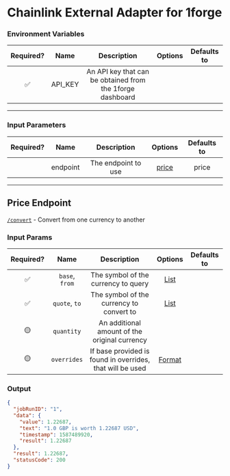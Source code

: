 # Chainlink External Adapter for 1forge

### Environment Variables

| Required? |  Name   |                        Description                        | Options | Defaults to |
| :-------: | :-----: | :-------------------------------------------------------: | :-----: | :---------: |
|    ✅     | API_KEY | An API key that can be obtained from the 1forge dashboard |         |             |

---

### Input Parameters

| Required? |   Name   |     Description     |         Options          | Defaults to |
| :-------: | :------: | :-----------------: | :----------------------: | :---------: |
|           | endpoint | The endpoint to use | [price](#Price-Endpoint) |    price    |

---

## Price Endpoint

[`/convert`](https://1forge.com/api#convert) - Convert from one currency to another

### Input Params

| Required? |      Name      |                  Description                  |                 Options                  | Defaults to |
| :-------: | :------------: | :-------------------------------------------: | :--------------------------------------: | :---------: |
|    ✅     | `base`, `from` |      The symbol of the currency to query      | [List](https://1forge.com/currency-list) |             |
|    ✅     | `quote`, `to`  |   The symbol of the currency to convert to    | [List](https://1forge.com/currency-list) |             |
|    🟡     |   `quantity`   | An additional amount of the original currency |                                          |             |
|    🟡     |   `overrides`   | If base provided is found in overrides, that will be used  | [Format](../external-adapter/src/overrides/presetSymbols.json)|             |


### Output

```json
{
  "jobRunID": "1",
  "data": {
    "value": 1.22687,
    "text": "1.0 GBP is worth 1.22687 USD",
    "timestamp": 1587489920,
    "result": 1.22687
  },
  "result": 1.22687,
  "statusCode": 200
}
```
